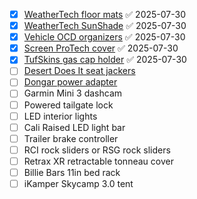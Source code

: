 - [x] [WeatherTech floor mats](https://www.weathertech.com/floorliner-digitalfit-toyota-tacoma.html?year=2023&wt_660-370_toyotatacomacab=660-5829_DoubleCab&wt_660-431_tacomatransmissiontype=660-7865_Automatic&wt_color=Black&wt_settype=1stand2ndRow&ymmSearch=true) ✅ 2025-07-30
- [x] [WeatherTech SunShade](https://www.weathertech.com/sunshade-toyota-tacoma.html?year=2023&wt_660-370_toyotatacomacab=660-5829_DoubleCab&ymmSearch=true) ✅ 2025-07-30
- [x] [Vehicle OCD organizers](https://baselayerlabs.com/car-organizers/car-organizer-set-2016-2023-toyota-tacoma/) ✅ 2025-07-30
- [x] [Screen ProTech cover](https://screenprotech.com/products/toyota-tacoma-screen-protech-kit?variant=35927574904985) ✅ 2025-07-30
- [x] [TufSkins gas cap holder](https://www.tufskinz.com/products/gas-cap-holder-toyota-tacoma?variant=32949192294496) ✅ 2025-07-30
- [ ] [Desert Does It seat jackers](https://desertdoesit.com/products/2005-2023-toyota-tacoma-seat-jackers)
- [ ] [Dongar power adapter](https://dongar.tech/products/12pin-tacoma?sca_ref=1117365.8btKsBodin)
- [ ] Garmin Mini 3 dashcam
- [ ] Powered tailgate lock
- [ ] LED interior lights
- [ ] Cali Raised LED light bar
- [ ] Trailer brake controller
- [ ] RCI rock sliders or RSG rock sliders
- [ ] Retrax XR retractable tonneau cover
- [ ] Billie Bars 11in bed rack
- [ ] iKamper Skycamp 3.0 tent 